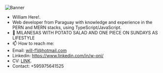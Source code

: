 ![Banner](https://i.imgur.com/lmgm5BA.png)
- William Here!.
- Web developer from Paraguay with knowledge and experience in the PERN and MERN stacks, using TypeScript/JavaScript.
- 💞️ MILANESAS WITH POTATO SALAD AND ONE PIECE ON SUNDAYS AS LIFESTYLE
- 📫 How to reach me: 
- Email: will-f1@hotmail.com 
- Linkedin: https://www.linkedin.com/in/w-oni/
- CV: [LINK](https://drive.google.com/file/d/1VGncKoTvq6V59wh_CyZI5el0XW4AMkUV/view?usp=sharing).
- Contact: +595975641525
 

